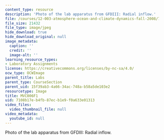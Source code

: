 ```yaml
---
content_type: resource
description: 'Photo of the lab apparatus from GFDIII: Radial inflow.'
file: /courses/12-003-atmosphere-ocean-and-climate-dynamics-fall-2008/7108b17eb4fb87ecb1e9f0a633e01313_MVC006F1.jpg
file_size: 21432
file_type: image/jpeg
hide_download: true
hide_download_original: null
image_metadata:
  caption: ''
  credit: ''
  image-alt: ''
learning_resource_types:
- Laboratory Assignments
license: https://creativecommons.org/licenses/by-nc-sa/4.0/
ocw_type: OCWImage
parent_title: Labs
parent_type: CourseSection
parent_uid: 15f39ab3-4a66-34ac-748a-b58a5de103e2
resourcetype: Image
title: MVC006F1
uid: 7108b17e-b4fb-87ec-b1e9-f0a633e01313
video_files:
  video_thumbnail_file: null
video_metadata:
  youtube_id: null
---
```

Photo of the lab apparatus from GFDIII: Radial inflow.